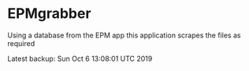 # EPMgrabber
Using a database from the EPM app this application scrapes the files as required


Latest backup: Sun Oct 6 13:08:01 UTC 2019
